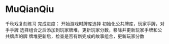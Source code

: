 # MuQianQiu
 千秋戏复刻练习
 完成进度：
 开始游戏时牌库选择
 初始化公共牌库，玩家手牌，对手手牌
 选择组合之后添加到玩家牌堆，更新玩家分数，移除并更新玩家手牌和公共牌库的牌
 牌堆更新后，检查是否有新完成的故事组合，更新玩家分数